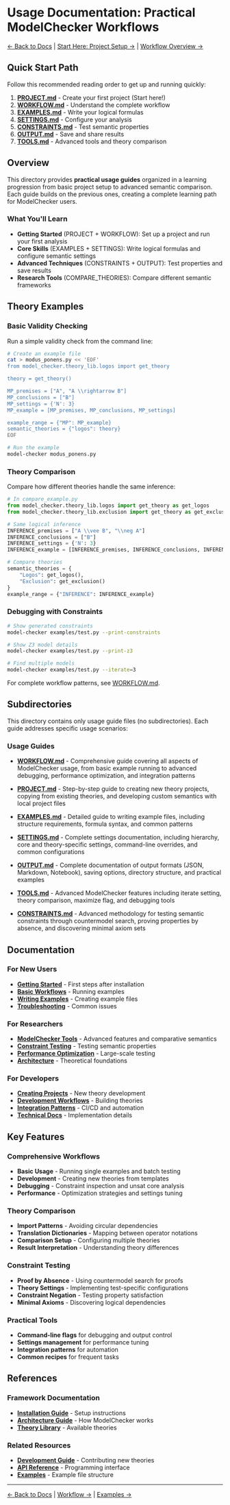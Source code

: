 # Usage Documentation: Practical ModelChecker Workflows

[← Back to Docs](../README.md) | [Start Here: Project Setup →](PROJECT.md) | [Workflow Overview →](WORKFLOW.md)

## Quick Start Path

Follow this recommended reading order to get up and running quickly:

1. **[PROJECT.md](PROJECT.md)** - Create your first project (Start here!)
2. **[WORKFLOW.md](WORKFLOW.md)** - Understand the complete workflow
3. **[EXAMPLES.md](EXAMPLES.md)** - Write your logical formulas
4. **[SETTINGS.md](SETTINGS.md)** - Configure your analysis
5. **[CONSTRAINTS.md](CONSTRAINTS.md)** - Test semantic properties
6. **[OUTPUT.md](OUTPUT.md)** - Save and share results
7. **[TOOLS.md](TOOLS.md)** - Advanced tools and theory comparison

## Overview

This directory provides **practical usage guides** organized in a learning progression from basic project setup to advanced semantic comparison. Each guide builds on the previous ones, creating a complete learning path for ModelChecker users.

### What You'll Learn

- **Getting Started** (PROJECT + WORKFLOW): Set up a project and run your first analysis
- **Core Skills** (EXAMPLES + SETTINGS): Write logical formulas and configure semantic settings
- **Advanced Techniques** (CONSTRAINTS + OUTPUT): Test properties and save results
- **Research Tools** (COMPARE_THEORIES): Compare different semantic frameworks

## Theory Examples

### Basic Validity Checking

Run a simple validity check from the command line:

```bash
# Create an example file
cat > modus_ponens.py << 'EOF'
from model_checker.theory_lib.logos import get_theory

theory = get_theory()

MP_premises = ["A", "A \\rightarrow B"]
MP_conclusions = ["B"]
MP_settings = {'N': 3}
MP_example = [MP_premises, MP_conclusions, MP_settings]

example_range = {"MP": MP_example}
semantic_theories = {"logos": theory}
EOF

# Run the example
model-checker modus_ponens.py
```

### Theory Comparison

Compare how different theories handle the same inference:

```python
# In compare_example.py
from model_checker.theory_lib.logos import get_theory as get_logos
from model_checker.theory_lib.exclusion import get_theory as get_exclusion

# Same logical inference
INFERENCE_premises = ["A \\vee B", "\\neg A"]
INFERENCE_conclusions = ["B"]
INFERENCE_settings = {'N': 3}
INFERENCE_example = [INFERENCE_premises, INFERENCE_conclusions, INFERENCE_settings]

# Compare theories
semantic_theories = {
    "Logos": get_logos(),
    "Exclusion": get_exclusion()
}
example_range = {"INFERENCE": INFERENCE_example}
```

### Debugging with Constraints

```bash
# Show generated constraints
model-checker examples/test.py --print-constraints

# Show Z3 model details
model-checker examples/test.py --print-z3

# Find multiple models
model-checker examples/test.py --iterate=3
```

For complete workflow patterns, see [WORKFLOW.md](WORKFLOW.md).

## Subdirectories

This directory contains only usage guide files (no subdirectories). Each guide addresses specific usage scenarios:

### Usage Guides

- **[WORKFLOW.md](WORKFLOW.md)** - Comprehensive guide covering all aspects of ModelChecker usage, from basic example running to advanced debugging, performance optimization, and integration patterns

- **[PROJECT.md](PROJECT.md)** - Step-by-step guide to creating new theory projects, copying from existing theories, and developing custom semantics with local project files

- **[EXAMPLES.md](EXAMPLES.md)** - Detailed guide to writing example files, including structure requirements, formula syntax, and common patterns

- **[SETTINGS.md](SETTINGS.md)** - Complete settings documentation, including hierarchy, core and theory-specific settings, command-line overrides, and common configurations

- **[OUTPUT.md](OUTPUT.md)** - Complete documentation of output formats (JSON, Markdown, Notebook), saving options, directory structure, and practical examples

- **[TOOLS.md](TOOLS.md)** - Advanced ModelChecker features including iterate setting, theory comparison, maximize flag, and debugging tools

- **[CONSTRAINTS.md](CONSTRAINTS.md)** - Advanced methodology for testing semantic constraints through countermodel search, proving properties by absence, and discovering minimal axiom sets

## Documentation

### For New Users
- **[Getting Started](../installation/GETTING_STARTED.md)** - First steps after installation
- **[Basic Workflows](WORKFLOW.md#basic-workflows)** - Running examples
- **[Writing Examples](EXAMPLES.md)** - Creating example files
- **[Troubleshooting](WORKFLOW.md#troubleshooting)** - Common issues

### For Researchers
- **[ModelChecker Tools](TOOLS.md)** - Advanced features and comparative semantics
- **[Constraint Testing](CONSTRAINTS.md)** - Testing semantic properties
- **[Performance Optimization](WORKFLOW.md#performance-optimization)** - Large-scale testing
- **[Architecture](../architecture/README.md)** - Theoretical foundations

### For Developers
- **[Creating Projects](PROJECT.md)** - New theory development
- **[Development Workflows](WORKFLOW.md#theory-development-workflow)** - Building theories
- **[Integration Patterns](WORKFLOW.md#integration-patterns)** - CI/CD and automation
- **[Technical Docs](../../Code/docs/README.md)** - Implementation details

## Key Features

### Comprehensive Workflows
- **Basic Usage** - Running single examples and batch testing
- **Development** - Creating new theories from templates
- **Debugging** - Constraint inspection and unsat core analysis
- **Performance** - Optimization strategies and settings tuning

### Theory Comparison
- **Import Patterns** - Avoiding circular dependencies
- **Translation Dictionaries** - Mapping between operator notations
- **Comparison Setup** - Configuring multiple theories
- **Result Interpretation** - Understanding theory differences

### Constraint Testing
- **Proof by Absence** - Using countermodel search for proofs
- **Theory Settings** - Implementing test-specific configurations
- **Constraint Negation** - Testing property satisfaction
- **Minimal Axioms** - Discovering logical dependencies

### Practical Tools
- **Command-line flags** for debugging and output control
- **Settings management** for performance tuning
- **Integration patterns** for automation
- **Common recipes** for frequent tasks

## References

### Framework Documentation
- **[Installation Guide](../installation/README.md)** - Setup instructions
- **[Architecture Guide](../architecture/README.md)** - How ModelChecker works
- **[Theory Library](../../Code/src/model_checker/theory_lib/README.md)** - Available theories

### Related Resources
- **[Development Guide](../../Code/docs/DEVELOPMENT.md)** - Contributing new theories
- **[API Reference](../../Code/src/model_checker/README.md)** - Programming interface
- **[Examples](../../Code/docs/EXAMPLES.md)** - Example file structure

---

[← Back to Docs](../README.md) | [Workflow →](WORKFLOW.md) | [Examples →](EXAMPLES.md)
